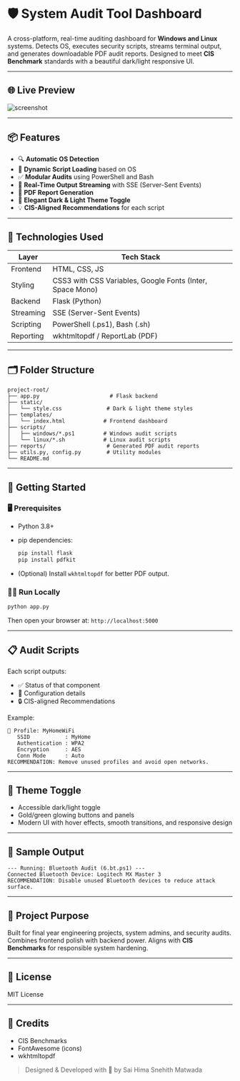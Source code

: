 # 🛡️ System Audit Tool Dashboard

A cross-platform, real-time auditing dashboard for **Windows and Linux** systems. Detects OS, executes security scripts, streams terminal output, and generates downloadable PDF audit reports. Designed to meet **CIS Benchmark** standards with a beautiful dark/light responsive UI.

---

## 🌐 Live Preview

![screenshot](docs/dashboard_preview.png)

---

## 📦 Features

* 🔍 **Automatic OS Detection**
* 📜 **Dynamic Script Loading** based on OS
* ✅ **Modular Audits** using PowerShell and Bash
* 📡 **Real-Time Output Streaming** with SSE (Server-Sent Events)
* 🧾 **PDF Report Generation**
* 🎨 **Elegant Dark & Light Theme Toggle**
* 💡 **CIS-Aligned Recommendations** for each script

---

## 🧰 Technologies Used

| Layer     | Tech Stack                                                |
| --------- | --------------------------------------------------------- |
| Frontend  | HTML, CSS, JS                                             |
| Styling   | CSS3 with CSS Variables, Google Fonts (Inter, Space Mono) |
| Backend   | Flask (Python)                                            |
| Streaming | SSE (Server-Sent Events)                                  |
| Scripting | PowerShell (.ps1), Bash (.sh)                             |
| Reporting | wkhtmltopdf / ReportLab (PDF)                             |

---

## 🗂️ Folder Structure

```
project-root/
├── app.py                      # Flask backend
├── static/
│   └── style.css              # Dark & light theme styles
├── templates/
│   └── index.html            # Frontend dashboard
├── scripts/
│   ├── windows/*.ps1         # Windows audit scripts
│   └── linux/*.sh            # Linux audit scripts
├── reports/                   # Generated PDF audit reports
├── utils.py, config.py        # Utility modules
└── README.md
```

---

## 🚀 Getting Started

### 🖥️ Prerequisites

* Python 3.8+
* pip dependencies:

  ```bash
  pip install flask
  pip install pdfkit
  ```
* (Optional) Install `wkhtmltopdf` for better PDF output.

### 🏃‍♂️ Run Locally

```bash
python app.py
```

Then open your browser at: `http://localhost:5000`

---

## 📋 Audit Scripts

Each script outputs:

* ✅ Status of that component
* 📄 Configuration details
* 🔒 CIS-aligned Recommendations

Example:

```
🔹 Profile: MyHomeWiFi
   SSID           : MyHome
   Authentication : WPA2
   Encryption     : AES
   Conn Mode      : Auto
RECOMMENDATION: Remove unused profiles and avoid open networks.
```

---

## 🎨 Theme Toggle

* Accessible dark/light toggle
* Gold/green glowing buttons and panels
* Modern UI with hover effects, smooth transitions, and responsive design

---

## 📃 Sample Output

```
--- Running: Bluetooth Audit (6.bt.ps1) ---
Connected Bluetooth Device: Logitech MX Master 3
RECOMMENDATION: Disable unused Bluetooth devices to reduce attack surface.
```

---

## 🧠 Project Purpose

Built for final year engineering projects, system admins, and security audits. Combines frontend polish with backend power. Aligns with **CIS Benchmarks** for responsible system hardening.

---

## 📄 License

MIT License

---

## 🙏 Credits

* CIS Benchmarks
* FontAwesome (icons)
* wkhtmltopdf

> Designed & Developed with 💛 by Sai Hima Snehith Matwada
